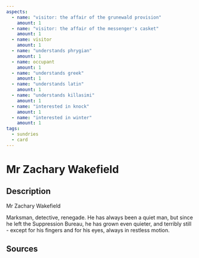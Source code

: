 ```yaml
---
aspects: 
  - name: "visitor: the affair of the grunewald provision"
    amount: 1
  - name: "visitor: the affair of the messenger's casket"
    amount: 1
  - name: visitor
    amount: 1
  - name: "understands phrygian"
    amount: 1
  - name: occupant
    amount: 1
  - name: "understands greek"
    amount: 1
  - name: "understands latin"
    amount: 1
  - name: "understands killasimi"
    amount: 1
  - name: "interested in knock"
    amount: 1
  - name: "interested in winter"
    amount: 1
tags:
  - sundries
  - card
---
```

# Mr Zachary Wakefield
## Description
Mr Zachary Wakefield

Marksman, detective, renegade. He has always been a quiet man, but since he left the Suppression Bureau, he has grown even quieter, and terribly still - except for his fingers and for his eyes, always in restless motion.
## Sources

